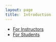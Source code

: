 ```yaml
---
layout: page
title:  Introduction
---
```

* [For Instructors](/textanalysiscoursebook/book/introduction/for-instructors)
* [For Students](/textanalysiscoursebook/book/introduction/for-students)